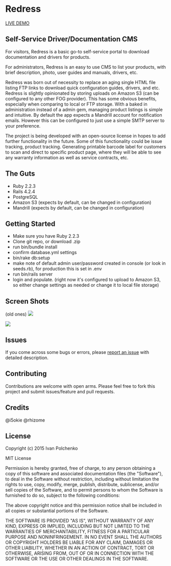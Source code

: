 Redress
================

[LIVE DEMO](https://help.ibcworld.net)


Self-Service Driver/Documentation CMS
-----------


For visitors, Redress is a basic go-to self-service portal to download documentation and drivers for products.

For administrators, Redress is an easy to use CMS to list your products, with brief description, photo, user guides and manuals, drivers, etc.

Redress was born out of necessity to replace an aging single HTML file listing FTP links to download quick configuration guides, drivers, and etc. Redress is slightly opinionated by storing uploads on Amazon S3 (can be configured to any other FOG provider). This has some obvious benefits, especially when comparing to local or FTP storage. With a baked in administration instead of a admin gem, managing product listings is simple and intuitive. By default the app expects a Mandrill account for
notification emails. However this can be configured to just use a simple SMTP server to your preference.


The project is being developed with an open-source license in hopes to add further
functionality in the future. Some of this functionality could be issue tracking,
product tracking. Generating printable barcode label for customers to scan and
direct to specific product page, where they will be able to see any warranty information
as well as service contracts, etc.



The Guts
-------------

- Ruby 2.2.3
- Rails 4.2.4
- PostgreSQL
- Amazon S3 (expects by default, can be changed in configuration)
- Mandrill (expects by default, can be changed in configuration)

Getting Started
---------------
- Make sure you have Ruby 2.2.3
- Clone git repo, or download .zip
- run bin/bundle install
- confirm database.yml settings
- bin/rake db:setup
- make note of default admin user/password created in console (or look in seeds.rb), for production this is set in .env
- run bin/rails server
- login and populate. (right now it's configured to upload to Amazon S3, so either change settings as needed or change it to local file storage)

Screen Shots
------------
(old ones)
![](http://i.imgur.com/kdAZjjh.png)

![](http://i.imgur.com/27bADoh.png)


Issues
-------------
If you come across some bugs or errors, please [report an issue](https://github.com/i5okie/redress/issues) with detailed description.

Contributing
------------
Contributions are welcome with open arms. Please feel free to fork this project and submit issues/feature and pull requests.

Credits
-------
@i5okie
@rhizome



License
-------
Copyright (c) 2015 Ivan Polchenko

MIT License

Permission is hereby granted, free of charge, to any person obtaining
a copy of this software and associated documentation files (the
"Software"), to deal in the Software without restriction, including
without limitation the rights to use, copy, modify, merge, publish,
distribute, sublicense, and/or sell copies of the Software, and to
permit persons to whom the Software is furnished to do so, subject to
the following conditions:

The above copyright notice and this permission notice shall be
included in all copies or substantial portions of the Software.

THE SOFTWARE IS PROVIDED "AS IS", WITHOUT WARRANTY OF ANY KIND,
EXPRESS OR IMPLIED, INCLUDING BUT NOT LIMITED TO THE WARRANTIES OF
MERCHANTABILITY, FITNESS FOR A PARTICULAR PURPOSE AND
NONINFRINGEMENT. IN NO EVENT SHALL THE AUTHORS OR COPYRIGHT HOLDERS BE
LIABLE FOR ANY CLAIM, DAMAGES OR OTHER LIABILITY, WHETHER IN AN ACTION
OF CONTRACT, TORT OR OTHERWISE, ARISING FROM, OUT OF OR IN CONNECTION
WITH THE SOFTWARE OR THE USE OR OTHER DEALINGS IN THE SOFTWARE.
